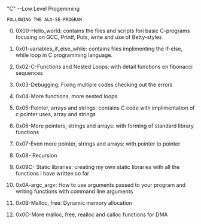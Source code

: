 "C" --Low Level Progemming 

	FOLLOWING THE ALX-SE-PROGRAM
0) 0X00-Hello_world: contains the files and scripts fori basic C-programs focusing on GCC, Printf, Puts, write and use of Betty-styles

1) 0x01-variables_if_else_while: contains files implimenting the if-else, while loop in C programming language.

2) 0x02-C-Functions and Nested Loops: with detail functions on fibonacci sequences

3) 0x03-Debugging: Fixing multiple codes checking out the errors

4) 0x04-More functions, more nested loops

5) 0x05-Pointer, arrays and strings: contains C code with implimentation of c pointer uses, array and strings

6) 0x06-More pointers, strings and arrays: with forming of standard library functions

7) 0x07-Even more pointer, strings and arrays: with pointer to pointer

8) 0x08- Recursion

9) 0x09C- Static libraries: creating my own static libraries with all the functions i have written so far

10) 0x0A-argc_argv: How to use arguments passed to your program and writing functions with command line arguments

11) 0x0B-Malloc, free: Dynamic memory allocation

12) 0x0C-More malloc, free, realloc and calloc functions for DMA
